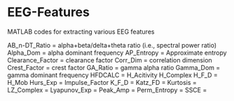 # EEG-Features
MATLAB codes for extracting various EEG features

AB_n-DT_Ratio = alpha+beta/delta+theta ratio (i.e., spectral power ratio)
Alpha_Dom =  alpha dominant frequency
AP_Entropy = Approximate entropy
Clearance_Factor = clearance factor
Corr_Dim  =  correlation dimension
Crest_Factor = crest factor
GA_Ratio = gamma alpha ratio
Gamma_Dom  = gamma dominant frequency
HFDCALC = 
H_Acitivity
H_Complex
H_F_D = 
H_Mob
Hurs_Exp = 
Impulse_Factor
K_F_D = 
Katz_FD = 
Kurtosis =
LZ_Complex = 
Lyapunov_Exp =
Peak_Amp = 
Perm_Entropy =
SSCE =
